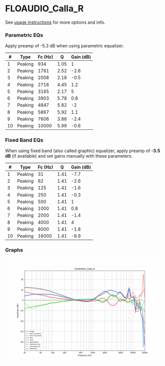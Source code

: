 # FLOAUDIO_Calla_R
See [usage instructions](https://github.com/jaakkopasanen/AutoEq#usage) for more options and info.

### Parametric EQs
Apply preamp of -5.3 dB when using parametric equalizer.

|   # | Type    |   Fc (Hz) |    Q |   Gain (dB) |
|-----|---------|-----------|------|-------------|
|   1 | Peaking |       934 | 1.05 |         1   |
|   2 | Peaking |      1781 | 2.52 |        -2.6 |
|   3 | Peaking |      2008 | 2.18 |        -0.5 |
|   4 | Peaking |      2716 | 4.45 |         1.2 |
|   5 | Peaking |      3165 | 2.17 |         5   |
|   6 | Peaking |      3903 | 5.78 |         0.8 |
|   7 | Peaking |      4847 | 5.82 |        -2   |
|   8 | Peaking |      5867 | 5.92 |         1.1 |
|   9 | Peaking |      7606 | 3.86 |        -2.4 |
|  10 | Peaking |     10000 | 5.99 |        -0.6 |

### Fixed Band EQs
When using fixed band (also called graphic) equalizer, apply preamp of **-3.5 dB** (if available) and set gains manually with these parameters.

|   # | Type    |   Fc (Hz) |    Q |   Gain (dB) |
|-----|---------|-----------|------|-------------|
|   1 | Peaking |        31 | 1.41 |        -7.7 |
|   2 | Peaking |        62 | 1.41 |        -2.6 |
|   3 | Peaking |       125 | 1.41 |        -1.6 |
|   4 | Peaking |       250 | 1.41 |        -0.3 |
|   5 | Peaking |       500 | 1.41 |         1   |
|   6 | Peaking |      1000 | 1.41 |         0.8 |
|   7 | Peaking |      2000 | 1.41 |        -1.4 |
|   8 | Peaking |      4000 | 1.41 |         4   |
|   9 | Peaking |      8000 | 1.41 |        -1.8 |
|  10 | Peaking |     16000 | 1.41 |        -8.9 |

### Graphs
![](./FLOAUDIO_Calla_R.png)
